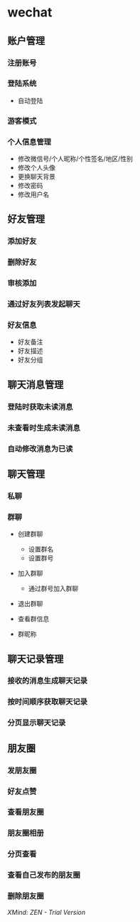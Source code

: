 # wechat

## 账户管理

### 注册账号

### 登陆系统

- 自动登陆

### 游客模式

### 个人信息管理

- 修改微信号/个人昵称/个性签名/地区/性别
- 修改个人头像
- 更换聊天背景
- 修改密码
- 修改用户名

## 好友管理

### 添加好友

### 删除好友

### 审核添加

### 通过好友列表发起聊天

### 好友信息

- 好友备注
- 好友描述
- 好友分组

## 聊天消息管理

### 登陆时获取未读消息

### 未查看时生成未读消息

### 自动修改消息为已读

## 聊天管理

### 私聊

### 群聊

- 创建群聊

	- 设置群名
	- 设置群号

- 加入群聊

	- 通过群号加入群聊

- 退出群聊
- 查看群信息
- 群昵称

## 聊天记录管理

### 接收的消息生成聊天记录

### 按时间顺序获取聊天记录

### 分页显示聊天记录

## 朋友圈

### 发朋友圈

### 好友点赞

### 查看朋友圈

### 朋友圈相册

### 分页查看

### 查看自己发布的朋友圈

### 删除朋友圈

*XMind: ZEN - Trial Version*